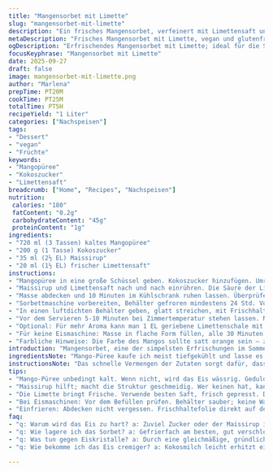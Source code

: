 ```yaml
---
title: "Mangensorbet mit Limette"
slug: "mangensorbet-mit-limette"
description: "Ein frisches Mangensorbet, verfeinert mit Limettensaft und Kokoszucker. Erfrischend und leicht, vegan und frei von Gluten, Eiern und Milchprodukten. Ideal für heiße Tage; mit leichter Säure und natürlicher Süße. Verwendung von Limettensaft statt Zitronensaft sorgt für eine fruchtige Nuance; Kokoszucker bringt eine karamellige Tiefe. Zubereitung in der Eismaschine mit Tipps zur Konsistenzkontrolle und Alternativen bei fehlendem Gerät. Für ein feines Mundgefühl darauf achten, dass die Mango-Püree kalt ist und der Zucker sich vollständig löst. Lagerung im Gefrierfach, Auftauzeit beachten. Varianten und Problemlösungen inklusive."
metaDescription: "Frisches Mangensorbet mit Limette, vegan und glutenfrei; perfekt für heiße Tage. Aromatischer Genuss aus Mangopüree und Kokoszucker."
ogDescription: "Erfrischendes Mangensorbet mit Limette; ideal für die Sommerhitze. Vegan und glutenfrei; leicht süß und fruchtig, eine wahre Erfrischung."
focusKeyphrase: "Mangensorbet mit Limette"
date: 2025-09-27
draft: false
image: mangensorbet-mit-limette.png
author: "Marlena"
prepTime: PT20M
cookTime: PT25M
totalTime: PT5H
recipeYield: "1 Liter"
categories: ["Nachspeisen"]
tags:
- "Dessert"
- "vegan"
- "Früchte"
keywords:
- "Mangopüree"
- "Kokoszucker"
- "Limettensaft"
breadcrumb: ["Home", "Recipes", "Nachspeisen"]
nutrition: 
 calories: "180"
 fatContent: "0.2g"
 carbohydrateContent: "45g"
 proteinContent: "1g"
ingredients:
- "720 ml (3 Tassen) kaltes Mangopüree"
- "200 g (1 Tasse) Kokoszucker"
- "35 ml (2½ EL) Maissirup"
- "20 ml (1½ EL) frischer Limettensaft"
instructions:
- "Mangopüree in eine große Schüssel geben. Kokoszucker hinzufügen. Umrühren, dabei mit einem Schneebesen so lange schlagen, bis der Zucker fast völlig aufgelöst ist. Tipp: Manchmal braucht es Geduld; Zucker muss fast komplett verschwinden, sonst knirscht es im Eis."
- "Maissirup und Limettensaft nach und nach einrühren. Die Säure der Limette bewirkt, dass das Sorbet frischer wirkt, statt Zitronensaft – m.E. runder, mit mehr Tiefe."
- "Masse abdecken und 10 Minuten im Kühlschrank ruhen lassen. Überprüfen: Wenn sich seitliche Bläschen bilden und die Mischung nicht mehr ganz schaumig ist, ist das ein gutes Zeichen; der Zucker hat sich besser verbunden."
- "Sorbettmaschine vorbereiten, Behälter gefroren mindestens 24 Std. Vorher gut umrühren, kleine Luftblasen abschöpfen. Masse hineingeben und für ca. 22−25 Minuten laufen lassen. Dies dauert je nach Maschine etwas länger; stoppe, wenn die Konsistenz cremig fest, aber nicht eiskristallig ist – das fühlt sich fast wie eine feste Mousse an."
- "In einen luftdichten Behälter geben, glatt streichen, mit Frischhaltefolie direkt auf der Oberfläche abdecken; so vermeidet man Eisbildung. Ins Gefrierfach stellen und mindestens 4½ bis 5 Stunden gefrieren lassen, besser länger wenn möglich."
- "Vor dem Servieren 5-10 Minuten bei Zimmertemperatur stehen lassen. Nicht zu lange, sonst schmilzt es zu schnell; aber zu hart aus dem Gefrierfach, zerstört die cremige Textur beim Portionieren."
- "Optional: Für mehr Aroma kann man 1 EL geriebene Limettenschale mit einrühren vor dem Kühlstellen. Oder 5 ml Rum für eine leichte Tiefe hinzufügen – gibt die Kälte besser ab und verhindert Überhärte."
- "Für keine Eismaschine: Masse in flache Form füllen, alle 30 Minuten mit Gabel durchrühren, insgesamt 3-4 Mal. So verhindert man Eiskristalle, aber das ist nicht so fein wie die Maschine."
- "Farbliche Hinweise: Die Farbe des Mangos sollte satt orange sein – zu grünlich oder blass bedeutet unreife Früchte, dann wirkt der Geschmack flach. Süße immer anpassen – zu wenig Zucker = eisartig; zu viel, Sorbet wird nicht fest."
introduction: "Mangensorbet, eine der simpelsten Erfrischungen im Sommer, braucht manchmal nur kleine Tricks um richtig spannend zu werden. Nicht immer nur Zucker und Zitrone – die Limette bringt eine andere Frische. Meine Versuche mit Kokoszucker statt Haushaltszucker haben für runde karamellige Noten gesorgt, die nie zu dominant sind. Wichtig: Mangopüree wirklich kalt und frisch, sonst wird das Ergebnis wässrig. Maissirup hilft, das Eis geschmeidig zu halten, früher gab ich Honig dazu, das klappt nicht immer vegan. Richtig gefrierfest und doch cremig – das ergibt erst die Eismaschine. Ohne Maschine kann man es probieren, aber ich bleibe dabei – die kleine Investition lohnt sich, gerade bei Sorbets und Fruchteis. Die Textur sollte luftig, samtig, nicht zu hart sein; das lockert das Mundgefühl und macht den Unterschied zwischen frieren und genießen aus."
ingredientsNote: "Mango-Püree kaufe ich meist tiefgekühlt und lasse es langsam auftauen, so steckt es weniger Wasser durch Abtropfen an. Wer keine Kokoszuckeralternative finden will, kann auch Rohrohrzucker nehmen oder hellen Muscovado, je nach Geschmack und Intensität. Maissirup dient als Bindemittel und verhindert Kristallbildung, Agavendicksaft ist Ersatz möglich; Honig nur, wenn kein veganer Anspruch besteht. Der Limettensaft hebt die Süße hervor, wer möchte, gibt den Saft frisch gepresster Orangen dazu, passt, bringt aber mehr Volumen. Wichtig: Immer kalt arbeiten, keine Zutaten direkt aus dem Kühlschrank in den heißen Handmixer – Temperaturwechsel bringt Wassertrennung. Zucker löst sich leichter wenn erst Mango püriert wurde und die Temperatur um 10°C steigt. Sofortiges Durchmischen erspart spätere Klümpchenbildung."
instructionsNote: "Das schnelle Vermengen der Zutaten sorgt dafür, dass der Zucker seine Kristalle verliert und nicht körnig bleibt im Eis. Die Ruhezeit im Kühlschrank vor dem Einfrieren lässt Geschmack verschmelzen, keine Eispickel stören später beim Essen. Die Eismaschine mit kaltem Eisbehälter ist Pflicht; vor dem Befüllen Behälter auf Sauberkeit prüfen, kein Wasserreste drin! Während des Rührens auf dichte, nicht zu schaumige Textur achten – wenn die Masse zu schnell hart wird, Maschine stoppen. Danach gutes Lagern mit direktem Kontakt zwischen Sorbetoberfläche und Folie verhindert Luftbrand. Auftauen nicht zu lange; sonst verwässert es und Aroma flüchtet. Alternativ mit gefrorenem Mangopüree experimentieren, schneller gefrorene Teile brauchen öfteres, langsames Rühren beim frieren – so wird alles samtig statt kratzig."
tips:
- "Mango-Püree unbedingt kalt. Wenn nicht, wird das Eis wässrig. Geduld ist wichtig. Den Zucker gründlich auflösen; sonst knirscht das Eis."
- "Maissirup hilft; macht die Struktur geschmeidig. Wer keinen hat, kann auch Agavendicksaft probieren. Aber Vorsicht, Honig geht nicht in veganen Rezepten."
- "Die Limette bringt Frische. Verwende besten Saft, frisch gepresst. Das intensiviert den Geschmack. Alternativ: Ein Schuss frisch gepresster Orangensaft für mehr Volumen."
- "Bei Eismaschinen: Vor dem Befüllen prüfen. Behälter sauber; keine Wasserreste drin. Optimal auf niedriger Stufe arbeiten - nicht zu schnell."
- "Einfrieren: Abdecken nicht vergessen. Frischhaltefolie direkt auf dem Eis, um Luftbrand zu vermeiden. Einmal fest gefroren, wieder antauen, nicht zu lange."
faq:
- "q: Warum wird das Eis zu hart? a: Zuviel Zucker oder der Maissirup ist zu wenig. Das Ergebnis, bröckelige Konsistenz. Reduzieren oder erhöhen ist die Lösung."
- "q: Wie lagere ich das Sorbet? a: Gefrierfach am besten, gut verschlossen. Alternativ: In eine luftdichte Dose. Aber nicht zu lange im Gefühl, dass es drunter leidet."
- "q: Was tun gegen Eiskristalle? a: Durch eine gleichmäßige, gründliche Temperaturkontrolle die Maschinen-Temperatur einstellen. Wichtig ist das Rühren; nicht zu schnell."
- "q: Wie bekomme ich das Eis cremiger? a: Kokosmilch leicht erhitzt einrühren. Macht alles geschmeidiger. Oder ein extra Esslöffel Alkohol; gibt Fülle und Stabilität."

---
```

